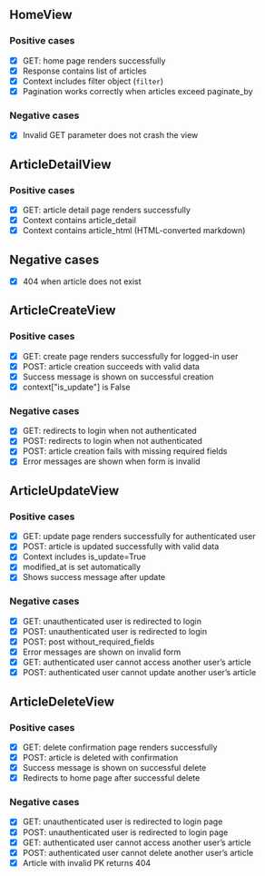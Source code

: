 ## HomeView

### Positive cases

-   [x] GET: home page renders successfully
-   [x] Response contains list of articles
-   [x] Context includes filter object (`filter`)
-   [x] Pagination works correctly when articles exceed paginate_by

### Negative cases

-   [x] Invalid GET parameter does not crash the view

## ArticleDetailView

### Positive cases

-   [x] GET: article detail page renders successfully
-   [x] Context contains article_detail
-   [x] Context contains article_html (HTML-converted markdown)

## Negative cases

-   [x] 404 when article does not exist

## ArticleCreateView

### Positive cases

-   [x] GET: create page renders successfully for logged-in user
-   [x] POST: article creation succeeds with valid data
-   [x] Success message is shown on successful creation
-   [x] context["is_update"] is False

### Negative cases

-   [x] GET: redirects to login when not authenticated
-   [x] POST: redirects to login when not authenticated
-   [x] POST: article creation fails with missing required fields
-   [x] Error messages are shown when form is invalid

## ArticleUpdateView

### Positive cases

-   [x] GET: update page renders successfully for authenticated user
-   [x] POST: article is updated successfully with valid data
-   [x] Context includes is_update=True
-   [x] modified_at is set automatically
-   [x] Shows success message after update

### Negative cases

-   [x] GET: unauthenticated user is redirected to login
-   [x] POST: unauthenticated user is redirected to login
-   [x] POST: post without_required_fields
-   [x] Error messages are shown on invalid form
-   [x] GET: authenticated user cannot access another user’s article
-   [x] POST: authenticated user cannot update another user’s article

## ArticleDeleteView

### Positive cases

-   [x] GET: delete confirmation page renders successfully
-   [x] POST: article is deleted with confirmation
-   [x] Success message is shown on successful delete
-   [x] Redirects to home page after successful delete

### Negative cases

-   [x] GET: unauthenticated user is redirected to login page
-   [x] POST: unauthenticated user is redirected to login page
-   [x] GET: authenticated user cannot access another user’s article
-   [x] POST: authenticated user cannot delete another user’s article
-   [x] Article with invalid PK returns 404

